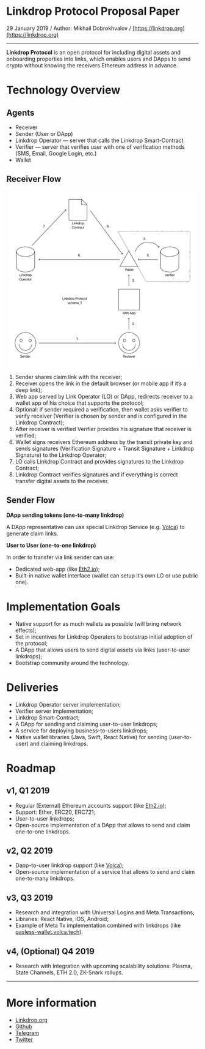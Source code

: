 # Linkdrop Protocol Proposal Paper

29 January 2019 / Author: Mikhail Dobrokhvalov / [https://linkdrop.org](https://linkdrop.org)

---

**Linkdrop Protocol** is an open protocol for including digital assets and onboarding properties into links, which enables users and DApps to send crypto without knowing the receivers Ethereum address in advance.

# Technology Overview

## Agents

- Receiver
- Sender (User or DApp)
- Linkdrop Operator — server that calls the Linkdrop Smart-Contract
- Verifier — server that verifies user with one of verification methods (SMS, Email, Google Login, etc.)
- Wallet

## Receiver Flow

![](scheme_1.png)

1. Sender shares claim link with the receiver;
2. Receiver opens the link in the default browser (or mobile app if it’s a deep link);
3. Web app served by Link Operator (LO) or DApp, redirects receiver to a wallet app of his choice that supports the protocol;
4. Optional: if sender required a verification, then wallet asks verifier to verify receiver (Verifier is chosen by sender and is configured in the Linkdrop Contract);
5. After receiver is verified Verifier provides his signature that receiver is verified;
6. Wallet signs receivers Ethereum address by the transit private key and sends signatures (Verification Signature + Transit Signature + Linkdrop Signature) to the Linkdrop Operator;
7. LO calls Linkdrop Contract and provides signatures to the Linkdrop Contract;
8. Linkdrop Contract verifies signatures and if everything is correct transfer digital assets to the receiver.

## Sender Flow

**DApp sending tokens (one-to-many linkdrop)**

A DApp representative can use special Linkdrop Service (e.g. [Volca](https://volca.tech)) to generate claim links.

**User to User (one-to-one linkdrop)**

In order to transfer via link sender can use:

- Dedicated web-app (like [Eth2.io](http://eth2.io));
- Built-in native wallet interface (wallet can setup it’s own LO or use public one).

# Implementation Goals

- Native support for as much wallets as possible (will bring network effects);
- Set in incentives for Linkdrop Operators to bootstrap initial adoption of the protocol;
- A DApp that allows users to send digital assets via links (user-to-user linkdrops);
- Bootstrap community around the technology.

# Deliveries

- Linkdrop Operator server implementation;
- Verifier server implementation;
- Linkdrop Smart-Contract;
- A DApp for sending and claiming user-to-user linkdrops;
- A service for deploying business-to-users linkdrops;
- Native wallet libraries (Java, Swift, React Native) for sending (user-to-user) and claiming linkdrops.

# Roadmap

## v1, Q1 2019

- Regular (External) Ethereum accounts support (like [Eth2.io](https://eth2.io));
- Support: Ether, ERC20, ERC721;
- User-to-user linkdrops;
- Open-source implementation of a DApp that allows to send and claim one-to-one linkdrops.

## v2, Q2 2019

- Dapp-to-user linkdrop support (like [Volca](https://volca.tech));
- Open-source implementation of a service that allows to send and claim one-to-many linkdrops.

## v3, Q3 2019

- Research and integration with Universal Logins and Meta Transactions;
- Libraries: React Native, iOS, Android;
- Example of Meta Tx implementation combined with linkdrops (like [gasless-wallet.volca.tech](https://github.com/VolcaTech/gasless-webwallet)).

## v4, (Optional) Q4 2019

- Research with Integration with upcoming scalability solutions: Plasma, State Channels, ETH 2.0, ZK-Snark rollups.

---

# More information

- [Linkdrop.org](https://linkdrop.org)
- [Github](https://github.com/LinkdropProtocol)
- [Telegram](https://t.me/LinkdropOrg)
- [Twitter](https://twitter.com/LinkdropOrg)
